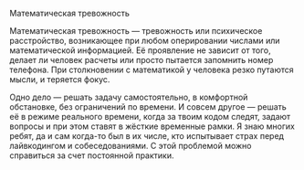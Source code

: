 Математическая тревожность

Математическая тревожность — тревожность или психическое расстройство, возникающее при любом оперировании числами или математической информацией. Её проявление не зависит от того, делает ли человек расчеты или просто пытается запомнить номер телефона. При столкновении с математикой у человека резко путаются мысли, и теряется фокус.

Одно дело — решать задачу самостоятельно, в комфортной обстановке, без ограничений по времени. И совсем другое — решать её в режиме реального времени, когда за твоим кодом следят, задают вопросы и при этом ставят в жёсткие временные рамки. Я знаю многих ребят, да и сам когда-то был в их числе, кто испытывает страх перед лайвкодингом и собеседованиями. С этой проблемой можно справиться за счет постоянной практики.
